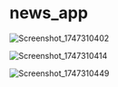 # news_app

![Screenshot_1747310402](https://github.com/user-attachments/assets/4999efc4-2caa-4efd-bc1f-d6aa4a7309b0)

![Screenshot_1747310414](https://github.com/user-attachments/assets/73515063-a331-4805-9a6b-39928ef9bb1c)

![Screenshot_1747310449](https://github.com/user-attachments/assets/268ab764-69ef-44dd-a823-2f491884bdb0)

